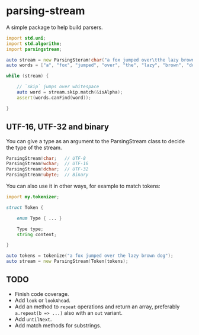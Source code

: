# parsing-stream

A simple package to help build parsers.

```d
import std.uni;
import std.algorithm;
import parsingstream;

auto stream = new ParsingSteram!char("a fox jumped over\tthe lazy brown dog");
auto words = ["a", "fox", "jumped", "over", "the", "lazy", "brown", "dog"];

while (stream) {

    // `skip` jumps over whitespace
    auto word = stream.skip.match(&isAlpha);
    assert(words.canFind(word));

}
```

## UTF-16, UTF-32 and binary

You can give a type as an argument to the ParsingStream class to decide the type of the stream.

```d
ParsingStream!char;   // UTF-8
ParsingStream!wchar;  // UTF-16
ParsingStream!dchar;  // UTF-32
ParsingStream!ubyte;  // Binary
```

You can also use it in other ways, for example to match tokens:

```d
import my.tokenizer;

struct Token {

    enum Type { ... }

    Type type;
    string content;

}

auto tokens = tokenize("a fox jumped over the lazy brown dog");
auto stream = new ParsingStream!Token(tokens);
```

## TODO

* Finish code coverage.
* Add `look` or `lookAhead`.
* Add an method to `repeat` operations and return an array, preferably `a.repeat(b => ...)` also with
  an `out` variant.
* Add `untilNext`.
* Add match methods for substrings.

